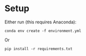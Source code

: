 # Setup

Either run (this requires Anaconda):

```
conda env create -f environment.yml
```

Or

```
pip install -r requirements.txt
```
